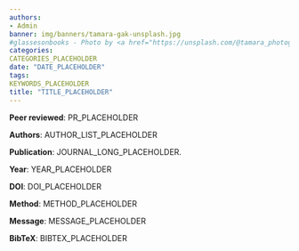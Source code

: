 ```yaml
---
authors:
- Admin
banner: img/banners/tamara-gak-unsplash.jpg
#glassesonbooks - Photo by <a href="https://unsplash.com/@tamara_photography?utm_source=unsplash&utm_medium=referral&utm_content=creditCopyText">Tamara Gak</a> on <a href="https://unsplash.com/s/photos/publication?utm_source=unsplash&utm_mediu
categories:
CATEGORIES_PLACEHOLDER
date: "DATE_PLACEHOLDER"
tags:
KEYWORDS_PLACEHOLDER
title: "TITLE_PLACEHOLDER"
---
```


**Peer reviewed**: PR_PLACEHOLDER

**Authors**: AUTHOR_LIST_PLACEHOLDER

**Publication**: JOURNAL_LONG_PLACEHOLDER.

**Year**: YEAR_PLACEHOLDER 

**DOI**: DOI_PLACEHOLDER

**Method**: METHOD_PLACEHOLDER

**Message**: MESSAGE_PLACEHOLDER

**BibTeX**: BIBTEX_PLACEHOLDER